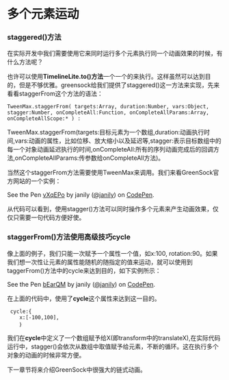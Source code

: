 # 多个元素运动

### staggered()方法

在实际开发中我们需要使用它来同时运行多个元素执行同一个动画效果的时候，有什么方法呢？

也许可以使用**TimelineLite.to()方法**一个一个的来执行。这样虽然可以达到目的，但是不够优雅。greensock给我们提供了staggered()这一方法来实现，先来看看staggerFrom这个方法的语法：


```
TweenMax.staggerFrom( targets:Array, duration:Number, vars:Object, stagger:Number, onCompleteAll:Function, onCompleteAllParams:Array, onCompleteAllScope:* ) :
```
TweenMax.staggerFrom(targets:目标元素为一个数组,duration:动画执行时间,vars:动画的属性，比如位移、放大缩小以及延迟等,stagger:表示目标数组中的每一个对象动画延迟执行的时间,onCompleteAll:所有的序列动画完成后的回调方法,onCompleteAllParams:传参数给onCompleteAll方法)。

当然这个staggerFrom方法需要使用TweenMax来调用。我们来看GreenSock官方网站的一个实例：

<p data-height="300" data-theme-id="17491" data-slug-hash="vXqEPo" data-default-tab="js,result" data-user="janily" data-embed-version="2" data-pen-title="vXqEPo" class="codepen">See the Pen <a href="http://codepen.io/janily/pen/vXqEPo/">vXqEPo</a> by janily (<a href="http://codepen.io/janily">@janily</a>) on <a href="http://codepen.io">CodePen</a>.</p>
<script async src="https://production-assets.codepen.io/assets/embed/ei.js"></script>

从代码可以看到，使用stagger()方法可以同时操作多个元素来产生动画效果，仅仅只需要一句代码方便好使。

### staggerFrom()方法使用高级技巧cycle

像上面的例子，我们只能一次赋予一个属性一个值，如x:100, rotation:90。如果我们想一次性让元素的属性能随机的随指定的值来运动，就可以使用到taggerFrom()方法中的cycle来达到目的，如下实例所示：

<p data-height="395" data-theme-id="17491" data-slug-hash="bEarQM" data-default-tab="result" data-user="janily" data-embed-version="2" data-pen-title="bEarQM" class="codepen">See the Pen <a href="http://codepen.io/janily/pen/bEarQM/">bEarQM</a> by janily (<a href="http://codepen.io/janily">@janily</a>) on <a href="http://codepen.io">CodePen</a>.</p>
<script async src="https://production-assets.codepen.io/assets/embed/ei.js"></script>

在上面的代码中，使用了**cycle**这个属性来达到这一目的。

```
 cycle:{
    x:[-100,100], 
    ｝
```

我们在**cycle**中定义了一个数组赋予给X(即transform中的translateX),在实际代码运行中，stagger()会依次从数组中取值赋予给元素，不断的循环。这在执行多个对象的动画的时候非常方便。

下一章节将来介绍GreenSock中很强大的链式动画。





